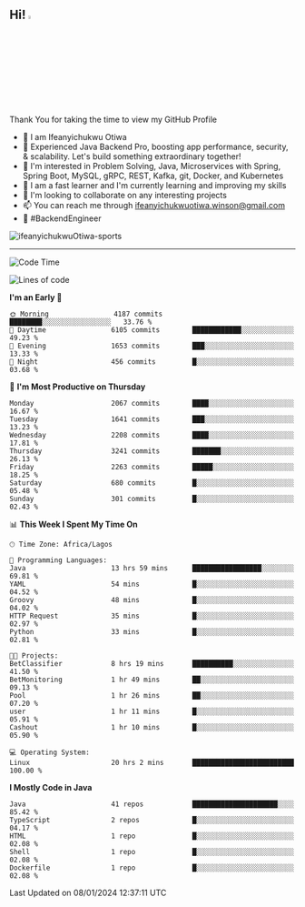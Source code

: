 <!-- BLOG-POST-LIST:START --><!-- BLOG-POST-LIST:END -->

## Hi! <img src="https://media.giphy.com/media/hvRJCLFzcasrR4ia7z/giphy.gif" width="4%"> 

Thank You for taking the time to view my GitHub Profile

- 👋 I am Ifeanyichukwu Otiwa
- 🚀 Experienced Java Backend Pro, boosting app performance, security, & scalability. Let's build something extraordinary together!
- 👀 I'm interested in Problem Solving, Java, Microservices with Spring, Spring Boot, MySQL, gRPC, REST, Kafka, git, Docker, and Kubernetes
- 🌱 I am a fast learner and I'm currently learning and improving my skills
- 💞️ I'm looking to collaborate on any interesting projects
- 📫 You can reach me through ifeanyichukwuotiwa.winson@gmail.com
- 🚀 #BackendEngineer

<p align="left" marginTop="10px"> <img src="https://komarev.com/ghpvc/?username=ifeanyichukwuOtiwa-sports&label=Profile%20views&color=0e75b6&style=for-the-badge" alt="ifeanyichukwuOtiwa-sports" /> </p>

***

<!--START_SECTION:waka-->
![Code Time](http://img.shields.io/badge/Code%20Time-2%2C087%20hrs%2020%20mins-blue)

![Lines of code](https://img.shields.io/badge/From%20Hello%20World%20I%27ve%20Written-4.5%20million%20lines%20of%20code-blue)

**I'm an Early 🐤** 

```text
🌞 Morning                4187 commits        ████████░░░░░░░░░░░░░░░░░   33.76 % 
🌆 Daytime                6105 commits        ████████████░░░░░░░░░░░░░   49.23 % 
🌃 Evening                1653 commits        ███░░░░░░░░░░░░░░░░░░░░░░   13.33 % 
🌙 Night                  456 commits         █░░░░░░░░░░░░░░░░░░░░░░░░   03.68 % 
```
📅 **I'm Most Productive on Thursday** 

```text
Monday                   2067 commits        ████░░░░░░░░░░░░░░░░░░░░░   16.67 % 
Tuesday                  1641 commits        ███░░░░░░░░░░░░░░░░░░░░░░   13.23 % 
Wednesday                2208 commits        ████░░░░░░░░░░░░░░░░░░░░░   17.81 % 
Thursday                 3241 commits        ███████░░░░░░░░░░░░░░░░░░   26.13 % 
Friday                   2263 commits        █████░░░░░░░░░░░░░░░░░░░░   18.25 % 
Saturday                 680 commits         █░░░░░░░░░░░░░░░░░░░░░░░░   05.48 % 
Sunday                   301 commits         █░░░░░░░░░░░░░░░░░░░░░░░░   02.43 % 
```


📊 **This Week I Spent My Time On** 

```text
🕑︎ Time Zone: Africa/Lagos

💬 Programming Languages: 
Java                     13 hrs 59 mins      █████████████████░░░░░░░░   69.81 % 
YAML                     54 mins             █░░░░░░░░░░░░░░░░░░░░░░░░   04.52 % 
Groovy                   48 mins             █░░░░░░░░░░░░░░░░░░░░░░░░   04.02 % 
HTTP Request             35 mins             █░░░░░░░░░░░░░░░░░░░░░░░░   02.97 % 
Python                   33 mins             █░░░░░░░░░░░░░░░░░░░░░░░░   02.81 % 

🐱‍💻 Projects: 
BetClassifier            8 hrs 19 mins       ██████████░░░░░░░░░░░░░░░   41.50 % 
BetMonitoring            1 hr 49 mins        ██░░░░░░░░░░░░░░░░░░░░░░░   09.13 % 
Pool                     1 hr 26 mins        ██░░░░░░░░░░░░░░░░░░░░░░░   07.20 % 
user                     1 hr 11 mins        █░░░░░░░░░░░░░░░░░░░░░░░░   05.91 % 
Cashout                  1 hr 10 mins        █░░░░░░░░░░░░░░░░░░░░░░░░   05.90 % 

💻 Operating System: 
Linux                    20 hrs 2 mins       █████████████████████████   100.00 % 
```

**I Mostly Code in Java** 

```text
Java                     41 repos            █████████████████████░░░░   85.42 % 
TypeScript               2 repos             █░░░░░░░░░░░░░░░░░░░░░░░░   04.17 % 
HTML                     1 repo              █░░░░░░░░░░░░░░░░░░░░░░░░   02.08 % 
Shell                    1 repo              █░░░░░░░░░░░░░░░░░░░░░░░░   02.08 % 
Dockerfile               1 repo              █░░░░░░░░░░░░░░░░░░░░░░░░   02.08 % 
```




 Last Updated on 08/01/2024 12:37:11 UTC
<!--END_SECTION:waka-->

<!--
<p align="center">
![trophy](https://github-profile-trophy.vercel.app/?username=ifeanyichukwuOtiwa-sports&theme=onedark) (https://github.com/ryo-ma/github-profile-trophy)
</p>
-->

<!---
ifeanyi-otiwa/ifeanyi-otiwa is a ✨ special ✨ repository because its `README.md` (this file) appears on your GitHub profile.
You can click the Preview link to take a look at your changes.
--->
